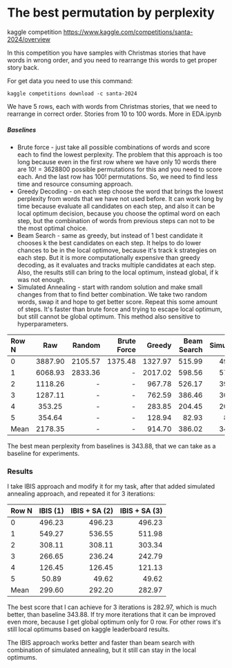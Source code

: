 # The best permutation by perplexity
kaggle competition https://www.kaggle.com/competitions/santa-2024/overview

In this competition you have samples with Christmas stories that have words in wrong order, and you need to rearrange this words to get proper story back. 

For get data you need to use this command: 
```commandline
kaggle competitions download -c santa-2024
```
We have 5 rows, each with words from Christmas stories, that we need to rearrange in correct order.
Stories from 10 to 100 words. 
More in EDA.ipynb

##### Baselines
* Brute force - just take all possible combinations of words and score each to find the lowest perplexity. The problem that this approach is too long because even in the first row where we have only 10 words there are 10! = 3628800 possible permutations for this and you need to score each. And the last row has 100! permutations. So, we need to find less time and resource consuming approach.
* Greedy Decoding - on each step choose the word that brings the lowest perplexity from words that we have not used before. It can work long by time because evaluate all candidates on each step, and also it can be local optimum decision, because you choose the optimal word on each step, but the combination of words from previous steps can not to be the most optimal choice.
* Beam Search - same as greedy, but instead of 1 best candidate it chooses k the best candidates on each step. It helps to do lower chances to be in the local optimove, because it's track k strategies on each step. But it is more computationally expensive than greedy decoding, as it evaluates and tracks multiple candidates at each step. Also, the results still can bring to the local optimum, instead global, if k was not enough.
* Simulated Annealing - start with random solution and make small changes from that to find better combination. We take two random words, swap it and hope to get better score. Repeat this some amount of steps. It's faster than brute force and trying to escape local optimum, but still cannot be global optimum. This method also sensitive to hyperparameters.

| Row N |   Raw   |  Random | Brute Force |  Greedy | Beam Search | Simulated | 
|:------|:-------:|--------:|------------:|--------:|------------:|----------:|
| 0     | 3887.90 | 2105.57 |     1375.48 | 1327.97 |      515.99 |    496.23 | 
| 1     | 6068.93 | 2833.36 |           - | 2017.02 |      598.56 |    577.89 |
| 2     | 1118.26 |       - |           - |  967.78 |      526.17 |    394.08 |
| 3     | 1287.11 |       - |           - |  762.59 |      386.46 |    309.32 |
| 4     | 353.25  |       - |           - |  283.85 |      204.45 |    202.86 | 
| 5     | 354.64  |       - |           - |  128.94 |       82.93 |     82.93 |
| Mean  | 2178.35 |       - |           - |  914.70 |      386.02 |    343.88 | 

The best mean perplexity from baselines is 343.88, that we can take as a baseline for experiments.

### Results
I take IBIS approach and modify it for my task, after that added simulated annealing approach, and repeated it for 3 iterations:

| Row N | IBIS (1) | IBIS + SA (2) | IBIS + SA (3) | 
|:------|:--------:|--------------:|--------------:|
| 0     |  496.23  |        496.23 |        496.23 |  
| 1     |  549.27  |        536.55 |        511.98 | 
| 2     |  308.11  |        308.11 |        303.34 |
| 3     |  266.65  |        236.24 |        242.79 |
| 4     |  126.45  |        126.45 |        121.13 |
| 5     |  50.89   |         49.62 |         49.62 |
| Mean  |  299.60  |        292.20 |        282.97 |

The best score that I can achieve for 3 iterations is 282.97, which is much better, than baseline 343.88. 
If try more iterations that it can be improved even more, because I get global optimum only for 0 row. For other rows it's still local optimums based on kaggle leaderboard results.

The IBIS approach works better and faster than beam search with combination of simulated annealing, but it still can stay in the local optimums.
